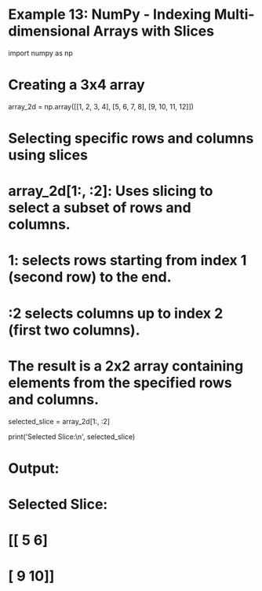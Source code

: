 # Example 13: NumPy - Indexing Multi-dimensional Arrays with Slices
import numpy as np

# Creating a 3x4 array
array_2d = np.array([[1, 2, 3, 4], [5, 6, 7, 8], [9, 10, 11, 12]])

# Selecting specific rows and columns using slices
# array_2d[1:, :2]: Uses slicing to select a subset of rows and columns.
# 1: selects rows starting from index 1 (second row) to the end.
# :2 selects columns up to index 2 (first two columns).
# The result is a 2x2 array containing elements from the specified rows and columns.

selected_slice = array_2d[1:, :2]

print('Selected Slice:\n', selected_slice)
# Output:
# Selected Slice:
# [[ 5  6]
#  [ 9 10]]
